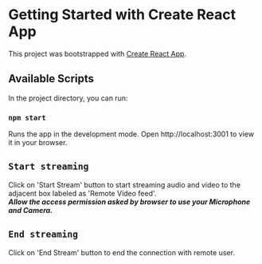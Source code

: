 # Getting Started with Create React App

This project was bootstrapped with [Create React App](https://github.com/facebook/create-react-app).

## Available Scripts

In the project directory, you can run:

### `npm start`

Runs the app in the development mode.
Open http://localhost:3001 to view it in your browser.


## `Start streaming`

Click on 'Start Stream' button to start streaming audio and video to the adjacent box labeled as 'Remote Video feed'.<br/>
___Allow the access permission asked by browser to use your Microphone and Camera.___


## `End streaming`
Click on 'End Stream' button to end the connection with remote user.
